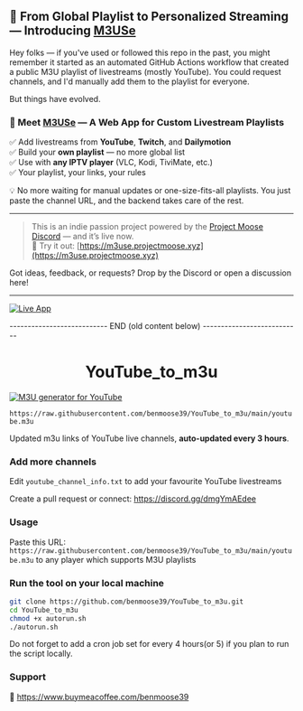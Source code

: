 ## 📡 From Global Playlist to Personalized Streaming — Introducing [M3USe](https://m3use.projectmoose.xyz)

Hey folks — if you've used or followed this repo in the past, you might remember it started as an automated GitHub Actions workflow that created a public M3U playlist of livestreams (mostly YouTube). You could request channels, and I'd manually add them to the playlist for everyone.

But things have evolved.

### 🎉 Meet [M3USe](https://m3use.projectmoose.xyz) — A Web App for Custom Livestream Playlists

✅ Add livestreams from **YouTube**, **Twitch**, and **Dailymotion**  
✅ Build your **own playlist** — no more global list  
✅ Use with **any IPTV player** (VLC, Kodi, TiviMate, etc.)  
✅ Your playlist, your links, your rules

💡 No more waiting for manual updates or one-size-fits-all playlists. You just paste the channel URL, and the backend takes care of the rest.

---

> This is an indie passion project powered by the [Project Moose Discord](https://discord.gg/dmgYmAEdee) — and it’s live now.  
> 🚀 Try it out: [https://m3use.projectmoose.xyz](https://m3use.projectmoose.xyz)

Got ideas, feedback, or requests? Drop by the Discord or open a discussion here!

---

[![Live App](https://img.shields.io/badge/Live%20App-M3USe-green?style=flat-square)](https://m3use.projectmoose.xyz)


--------------------------- END (old content below) ---------------------------

<h1 align="center"> YouTube_to_m3u </h1>

[![M3U generator for YouTube](https://github.com/benmoose39/YouTube_to_m3u/actions/workflows/m3u_Generator.yml/badge.svg)](https://github.com/benmoose39/YouTube_to_m3u/actions/workflows/m3u_Generator.yml)

`https://raw.githubusercontent.com/benmoose39/YouTube_to_m3u/main/youtube.m3u`

Updated m3u links of YouTube live channels, **auto-updated every 3 hours**.


### Add more channels
Edit `youtube_channel_info.txt` to add your favourite YouTube livestreams

Create a pull request or connect: https://discord.gg/dmgYmAEdee

### Usage
Paste this URL: `https://raw.githubusercontent.com/benmoose39/YouTube_to_m3u/main/youtube.m3u` to any player which supports M3U playlists

### Run the tool on your local machine
``` bash
git clone https://github.com/benmoose39/YouTube_to_m3u.git
cd YouTube_to_m3u
chmod +x autorun.sh
./autorun.sh
```

Do not forget to add a cron job set for every 4 hours(or 5) if you plan to run the script locally.

### Support

🙂 https://www.buymeacoffee.com/benmoose39
